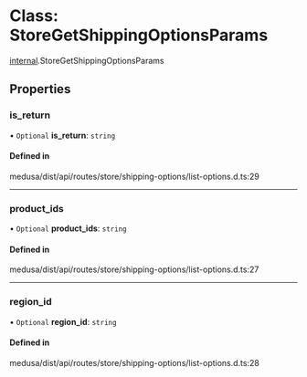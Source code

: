 # Class: StoreGetShippingOptionsParams

[internal](../modules/internal-42.md).StoreGetShippingOptionsParams

## Properties

### is\_return

• `Optional` **is\_return**: `string`

#### Defined in

medusa/dist/api/routes/store/shipping-options/list-options.d.ts:29

___

### product\_ids

• `Optional` **product\_ids**: `string`

#### Defined in

medusa/dist/api/routes/store/shipping-options/list-options.d.ts:27

___

### region\_id

• `Optional` **region\_id**: `string`

#### Defined in

medusa/dist/api/routes/store/shipping-options/list-options.d.ts:28
